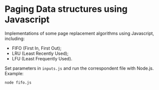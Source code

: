 # Paging Data structures using Javascript

Implementations of some page replacement algorithms using Javascript, including:

- FIFO (First In, First Out);
- LRU (Least Recently Used);
- LFU (Least Frequently Used).

Set parameters in ```inputs.js``` and run the correspondent file with Node.js. Example:

```
node fifo.js
```
